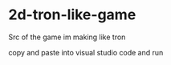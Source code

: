 # 2d-tron-like-game
Src of the game im making like tron

copy and paste into visual studio code and run
